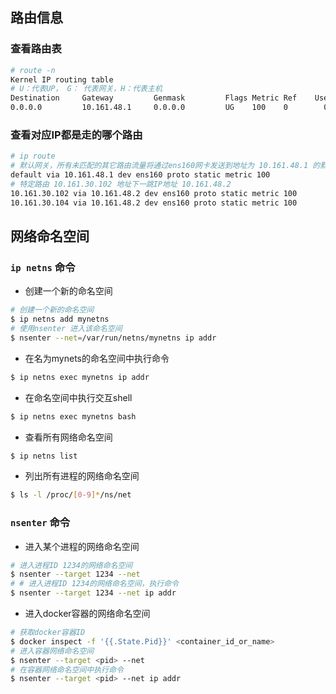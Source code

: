 
## 路由信息

### 查看路由表

``` bash
# route -n
Kernel IP routing table
# U：代表UP， G： 代表网关，H：代表主机
Destination     Gateway         Genmask         Flags Metric Ref    Use Iface
0.0.0.0         10.161.48.1     0.0.0.0         UG    100    0        0 ens160
```

### 查看对应IP都是走的哪个路由

```bash
# ip route 
# 默认网关，所有未匹配的其它路由流量将通过ens160网卡发送到地址为 10.161.48.1 的默认网关 
default via 10.161.48.1 dev ens160 proto static metric 100 
# 特定路由 10.161.30.102 地址下一跳IP地址 10.161.48.2 
10.161.30.102 via 10.161.48.2 dev ens160 proto static metric 100 
10.161.30.104 via 10.161.48.2 dev ens160 proto static metric 100 

```

## 网络命名空间


### `ip netns` 命令

- 创建一个新的命名空间
```bash
# 创建一个新的命名空间
$ ip netns add mynetns
# 使用nsenter 进入该命名空间
$ nsenter --net=/var/run/netns/mynetns ip addr
```
- 在名为mynets的命名空间中执行命令
```bash
$ ip netns exec mynetns ip addr
```
- 在命名空间中执行交互shell
```bash
$ ip netns exec mynetns bash
```
- 查看所有网络命名空间
```bash
$ ip netns list
```
- 列出所有进程的网络命名空间

```bash
$ ls -l /proc/[0-9]*/ns/net
```
### `nsenter` 命令


- 进入某个进程的网络命名空间
```bash
# 进入进程ID 1234的网络命名空间
$ nsenter --target 1234 --net
# # 进入进程ID 1234的网络命名空间，执行命令
$ nsenter --target 1234 --net ip addr
```

- 进入docker容器的网络命名空间
```bash
# 获取docker容器ID
$ docker inspect -f '{{.State.Pid}}' <container_id_or_name>
# 进入容器网络命名空间
$ nsenter --target <pid> --net
# 在容器网络命名空间中执行命令
$ nsenter --target <pid> --net ip addr
```




